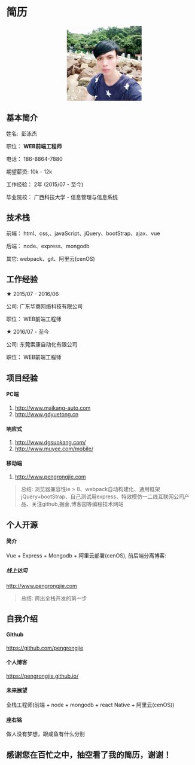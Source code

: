 # 简历
<div align="center">    
  <img src="./jie.png" width = "200" height = "200" alt="彭泳杰" align=center />
</div>

## 基本简介
姓名:  彭泳杰

职位： **WEB前端工程师**

电话： 186-8864-7880

期望薪资:  10k - 12k

工作经验： 2年 (2015/07 - 至今)

毕业院校： 广西科技大学 - 信息管理与信息系统

## 技术栈
前端： html、css,、javaScript、jQuery、bootStrap、ajax、vue

后端： node、express、mongodb 

其它:  webpack、git、阿里云(cenOS)
## 工作经验

★ 2015/07 - 2016/06

公司:  广东华商网络科技有限公司

职位： WEB前端工程师

★ 2016/07 - 至今 

公司:  东莞索康自动化有限公司

职位： WEB前端工程师
## 项目经验
#### PC端  
1. http://www.maikang-auto.com
2. http://www.gdyuetong.cn

#### 响应式 
1. http://www.dgsuokang.com/  
2. http://www.muyee.com/mobile/

#### 移动端  
1. http://www.pengrongjie.com

> 总结:    浏览器兼容性ie > 8、webpack自动构建化、通用框架jQuery+bootStrap、自己测试用express、特效模仿一二线互联网公司产品、关注github,掘金,博客园等编程技术网站
## 个人开源
#### 简介
Vue + Express + Mongodb + 阿里云部署(cenOS), 前后端分离博客: 

##### 线上访问
http://www.pengrongjie.com
> 总结: 跨出全栈开发的第一步
## 自我介绍
#### Github    
https://github.com/pengrongjie

#### 个人博客
https://pengrongjie.github.io/

#### 未来展望
全栈工程师(前端 + node + mongodb + react Native + 阿里云(cenOS))

#### 座右铭
做人没有梦想，跟咸鱼有什么分别


## 感谢您在百忙之中，抽空看了我的简历，谢谢！
